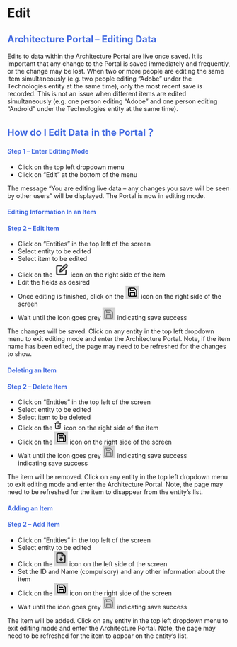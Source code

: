 <style>
table, th, td {
  border: 1px solid black;
} 
h2, h4 {color: RoyalBlue;}
</style>
# <b>Edit</b>

<h2> Architecture Portal – Editing Data </h2>

Edits to data within the Architecture Portal are live once saved. It is important that any change to the Portal is saved immediately and frequently, or the change may be lost. When two or more people are editing the same item simultaneously (e.g. two people editing “Adobe” under the Technologies entity at the same time), only the most recent save is recorded. This is not an issue when different items are edited simultaneously (e.g. one person editing “Adobe” and one person editing “Android” under the Technologies entity at the same time). 

<h2>How do I Edit Data in the Portal？</h2>

<h4>Step 1 – Enter Editing Mode</h4>
<ul>
<li>Click on the top left dropdown menu</li>
<li>Click on “Edit” at the bottom of the menu</li>
</ul>

The message “You are editing live data – any changes you save will be seen by other users” will be displayed. The Portal is now in editing mode.

<h4>Editing Information In an Item</h4>
<h4>Step 2 – Edit Item</h4>
<ul>
<li>Click on “Entities” in the top left of the screen</li>
<li>Select entity to be edited </li>
<li>Select item to be edited</li>
<li>Click on the <img src="img/Editing-Image.jpg" alt="edit"> icon on the right side of the item</li>
<li>Edit the fields as desired</li>
<li>Once editing is finished, click on the <img src="img/Save-button.jpg" alt="save"> icon on the right side of the screen</li>
<li>Wait until the icon goes grey <img src="img/Saved-button.jpg" alt="saved">  indicating save success</li>

</ul>

The changes will be saved. Click on any entity in the top left dropdown menu to exit editing mode and enter the Architecture Portal. Note, if the item name has been edited, the page may need to be refreshed for the changes to show.

<h4>Deleting an Item</h4> 
<h4>Step 2 – Delete Item</h4>
<ul>
<li>Click on “Entities” in the top left of the screen</li>
<li>Select entity to be edited</li>
<li>Select item to be deleted</li>
<li>Click on the <img src="img/Delete-button.jpg" alt="delete"> icon on the right side of the item</li>
<li>Click on the <img src="img/Save-button.jpg" alt="save"> icon on the right side of the screen</li>
<li>Wait until the icon goes grey <img src="img/Saved-button.jpg" alt="saved">  indicating save success</li> indicating save success</li>
</ul>

The item will be removed. Click on any entity in the top left dropdown menu to exit editing mode and enter the Architecture Portal. Note, the page may need to be refreshed for the item to disappear from the entity’s list.

<h4>Adding an Item</h4>
<h4>Step 2 – Add Item</h4>
<ul>
<li>Click on “Entities” in the top left of the screen</li>
<li>Select entity to be edited</li>
<li>Click on the <img src="img/Add-button.jpg" alt="add"> icon on the left side of the screen</li>
<li>Set the ID and Name (compulsory) and any other information about the item</li>
<li>Click on the <img src="img/Save-button.jpg" alt="save"> icon on the right side of the screen</li>
<li>Wait until the icon goes grey <img src="img/Saved-button.jpg" alt="saved"> indicating save success</li>
</ul>

The item will be added. Click on any entity in the top left dropdown menu to exit editing mode and enter the Architecture Portal. Note, the page may need to be refreshed for the item to appear on the entity’s list.